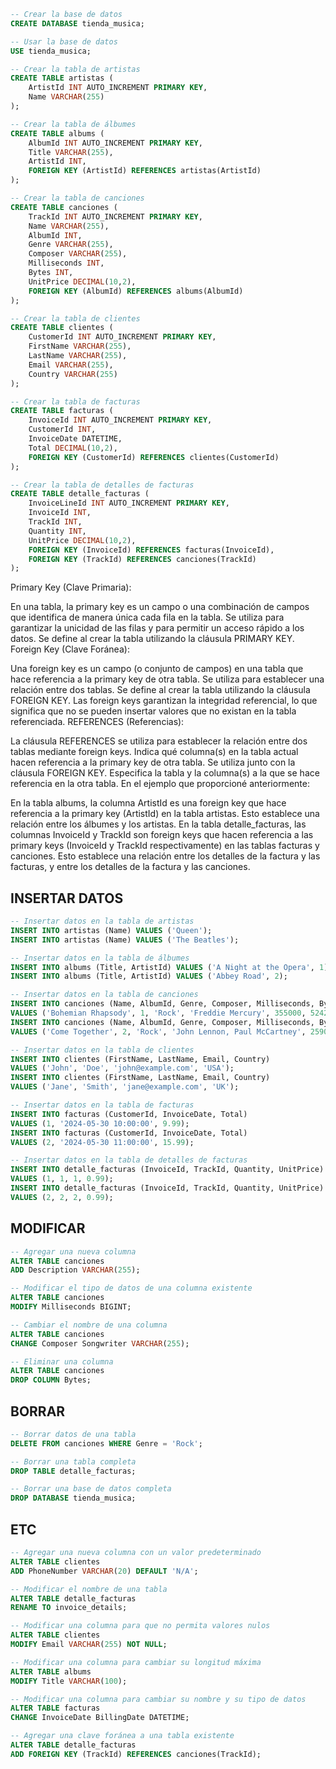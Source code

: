 ```sql
-- Crear la base de datos
CREATE DATABASE tienda_musica;

-- Usar la base de datos
USE tienda_musica;

-- Crear la tabla de artistas
CREATE TABLE artistas (
    ArtistId INT AUTO_INCREMENT PRIMARY KEY,
    Name VARCHAR(255)
);

-- Crear la tabla de álbumes
CREATE TABLE albums (
    AlbumId INT AUTO_INCREMENT PRIMARY KEY,
    Title VARCHAR(255),
    ArtistId INT,
    FOREIGN KEY (ArtistId) REFERENCES artistas(ArtistId)
);

-- Crear la tabla de canciones
CREATE TABLE canciones (
    TrackId INT AUTO_INCREMENT PRIMARY KEY,
    Name VARCHAR(255),
    AlbumId INT,
    Genre VARCHAR(255),
    Composer VARCHAR(255),
    Milliseconds INT,
    Bytes INT,
    UnitPrice DECIMAL(10,2),
    FOREIGN KEY (AlbumId) REFERENCES albums(AlbumId)
);

-- Crear la tabla de clientes
CREATE TABLE clientes (
    CustomerId INT AUTO_INCREMENT PRIMARY KEY,
    FirstName VARCHAR(255),
    LastName VARCHAR(255),
    Email VARCHAR(255),
    Country VARCHAR(255)
);

-- Crear la tabla de facturas
CREATE TABLE facturas (
    InvoiceId INT AUTO_INCREMENT PRIMARY KEY,
    CustomerId INT,
    InvoiceDate DATETIME,
    Total DECIMAL(10,2),
    FOREIGN KEY (CustomerId) REFERENCES clientes(CustomerId)
);

-- Crear la tabla de detalles de facturas
CREATE TABLE detalle_facturas (
    InvoiceLineId INT AUTO_INCREMENT PRIMARY KEY,
    InvoiceId INT,
    TrackId INT,
    Quantity INT,
    UnitPrice DECIMAL(10,2),
    FOREIGN KEY (InvoiceId) REFERENCES facturas(InvoiceId),
    FOREIGN KEY (TrackId) REFERENCES canciones(TrackId)
);
```

Primary Key (Clave Primaria):

En una tabla, la primary key es un campo o una combinación de campos que identifica de manera única cada fila en la tabla.
Se utiliza para garantizar la unicidad de las filas y para permitir un acceso rápido a los datos.
Se define al crear la tabla utilizando la cláusula PRIMARY KEY.
Foreign Key (Clave Foránea):

Una foreign key es un campo (o conjunto de campos) en una tabla que hace referencia a la primary key de otra tabla.
Se utiliza para establecer una relación entre dos tablas.
Se define al crear la tabla utilizando la cláusula FOREIGN KEY.
Las foreign keys garantizan la integridad referencial, lo que significa que no se pueden insertar valores que no existan en la tabla referenciada.
REFERENCES (Referencias):

La cláusula REFERENCES se utiliza para establecer la relación entre dos tablas mediante foreign keys.
Indica qué columna(s) en la tabla actual hacen referencia a la primary key de otra tabla.
Se utiliza junto con la cláusula FOREIGN KEY.
Especifica la tabla y la columna(s) a la que se hace referencia en la otra tabla.
En el ejemplo que proporcioné anteriormente:

En la tabla albums, la columna ArtistId es una foreign key que hace referencia a la primary key (ArtistId) en la tabla artistas. Esto establece una relación entre los álbumes y los artistas.
En la tabla detalle_facturas, las columnas InvoiceId y TrackId son foreign keys que hacen referencia a las primary keys (InvoiceId y TrackId respectivamente) en las tablas facturas y canciones. Esto establece una relación entre los detalles de la factura y las facturas, y entre los detalles de la factura y las canciones.

## INSERTAR DATOS

```sql
-- Insertar datos en la tabla de artistas
INSERT INTO artistas (Name) VALUES ('Queen');
INSERT INTO artistas (Name) VALUES ('The Beatles');

-- Insertar datos en la tabla de álbumes
INSERT INTO albums (Title, ArtistId) VALUES ('A Night at the Opera', 1);
INSERT INTO albums (Title, ArtistId) VALUES ('Abbey Road', 2);

-- Insertar datos en la tabla de canciones
INSERT INTO canciones (Name, AlbumId, Genre, Composer, Milliseconds, Bytes, UnitPrice)
VALUES ('Bohemian Rhapsody', 1, 'Rock', 'Freddie Mercury', 355000, 5242880, 0.99);
INSERT INTO canciones (Name, AlbumId, Genre, Composer, Milliseconds, Bytes, UnitPrice)
VALUES ('Come Together', 2, 'Rock', 'John Lennon, Paul McCartney', 259000, 4587520, 0.99);

-- Insertar datos en la tabla de clientes
INSERT INTO clientes (FirstName, LastName, Email, Country)
VALUES ('John', 'Doe', 'john@example.com', 'USA');
INSERT INTO clientes (FirstName, LastName, Email, Country)
VALUES ('Jane', 'Smith', 'jane@example.com', 'UK');

-- Insertar datos en la tabla de facturas
INSERT INTO facturas (CustomerId, InvoiceDate, Total)
VALUES (1, '2024-05-30 10:00:00', 9.99);
INSERT INTO facturas (CustomerId, InvoiceDate, Total)
VALUES (2, '2024-05-30 11:00:00', 15.99);

-- Insertar datos en la tabla de detalles de facturas
INSERT INTO detalle_facturas (InvoiceId, TrackId, Quantity, UnitPrice)
VALUES (1, 1, 1, 0.99);
INSERT INTO detalle_facturas (InvoiceId, TrackId, Quantity, UnitPrice)
VALUES (2, 2, 2, 0.99);
```

## MODIFICAR

```sql
-- Agregar una nueva columna
ALTER TABLE canciones
ADD Description VARCHAR(255);

-- Modificar el tipo de datos de una columna existente
ALTER TABLE canciones
MODIFY Milliseconds BIGINT;

-- Cambiar el nombre de una columna
ALTER TABLE canciones
CHANGE Composer Songwriter VARCHAR(255);

-- Eliminar una columna
ALTER TABLE canciones
DROP COLUMN Bytes;
```

## BORRAR

```sql
-- Borrar datos de una tabla
DELETE FROM canciones WHERE Genre = 'Rock';

-- Borrar una tabla completa
DROP TABLE detalle_facturas;

-- Borrar una base de datos completa
DROP DATABASE tienda_musica;
```

## ETC

```sql
-- Agregar una nueva columna con un valor predeterminado
ALTER TABLE clientes
ADD PhoneNumber VARCHAR(20) DEFAULT 'N/A';

-- Modificar el nombre de una tabla
ALTER TABLE detalle_facturas
RENAME TO invoice_details;

-- Modificar una columna para que no permita valores nulos
ALTER TABLE clientes
MODIFY Email VARCHAR(255) NOT NULL;

-- Modificar una columna para cambiar su longitud máxima
ALTER TABLE albums
MODIFY Title VARCHAR(100);

-- Modificar una columna para cambiar su nombre y su tipo de datos
ALTER TABLE facturas
CHANGE InvoiceDate BillingDate DATETIME;

-- Agregar una clave foránea a una tabla existente
ALTER TABLE detalle_facturas
ADD FOREIGN KEY (TrackId) REFERENCES canciones(TrackId);
```
